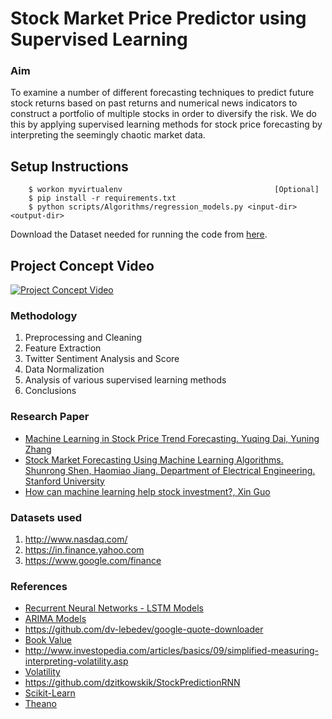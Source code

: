 # Stock Market Price Predictor using Supervised Learning

### Aim
To examine a number of different forecasting techniques to predict future stock returns based on past returns and numerical news indicators to construct a portfolio of multiple stocks in order to diversify the risk. We do this by applying supervised learning methods for stock price forecasting by interpreting the seemingly chaotic market data.

## Setup Instructions
```
    $ workon myvirtualenv                                  [Optional]
    $ pip install -r requirements.txt
    $ python scripts/Algorithms/regression_models.py <input-dir> <output-dir>
```

Download the Dataset needed for running the code from [here](https://drive.google.com/open?id=0B2lCmt16L_r3SUtrTjBlRHk3d1E).

## Project Concept Video
[![Project Concept Video](screenshots/presentation.gif)](https://www.youtube.com/watch?v=z6U0OKGrhy0)

### Methodology 
1. Preprocessing and Cleaning
2. Feature Extraction
3. Twitter Sentiment Analysis and Score
4. Data Normalization
5. Analysis of various supervised learning methods
6. Conclusions

### Research Paper
- [Machine Learning in Stock Price Trend Forecasting. Yuqing Dai, Yuning Zhang](http://cs229.stanford.edu/proj2013/DaiZhang-MachineLearningInStockPriceTrendForecasting.pdf)
- [Stock Market Forecasting Using Machine Learning Algorithms. Shunrong Shen, Haomiao Jiang. Department of Electrical Engineering. Stanford University](http://cs229.stanford.edu/proj2012/ShenJiangZhang-StockMarketForecastingusingMachineLearningAlgorithms.pdf)
- [How can machine learning help stock investment?, Xin Guo](http://cs229.stanford.edu/proj2015/009_report.pdf)


### Datasets used
1. http://www.nasdaq.com/
2. https://in.finance.yahoo.com
3. https://www.google.com/finance

### References
- [Recurrent Neural Networks - LSTM Models](http://colah.github.io/posts/2015-08-Understanding-LSTMs/)
- [ARIMA Models](http://people.duke.edu/~rnau/411arim.htm)
- https://github.com/dv-lebedev/google-quote-downloader
- [Book Value](http://www.investopedia.com/terms/b/bookvalue.asp)
- http://www.investopedia.com/articles/basics/09/simplified-measuring-interpreting-volatility.asp
- [Volatility](http://www.stock-options-made-easy.com/volatility-index.html)
- https://github.com/dzitkowskik/StockPredictionRNN
- [Scikit-Learn](http://scikit-learn.org/stable/)
- [Theano](http://deeplearning.net/software/theano/)
